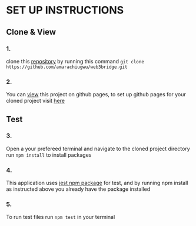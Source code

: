 # SET UP INSTRUCTIONS


## Clone & View
### 1.
clone this [repository](https://github.com/amarachiugwu/web3bridge.git) by running this command `git clone https://github.com/amarachiugwu/web3bridge.git`

### 2.
You can [view](https://amarachiugwu.github.io/web3bridge) this project on github pages, to set up github pages for your cloned project visit [here](https://docs.github.com/en/pages/getting-started-with-github-pages/creating-a-github-pages-site)


## Test
### 3.
Open a your prefereed terminal and navigate to the cloned project directory run `npm install` to install packages

### 4.
This application uses [jest npm package](https://www.npmjs.com/package/jest) for test, and by running npm install as instructed above you already have the package installed

### 5.
To run test files run `npm test` in your terminal